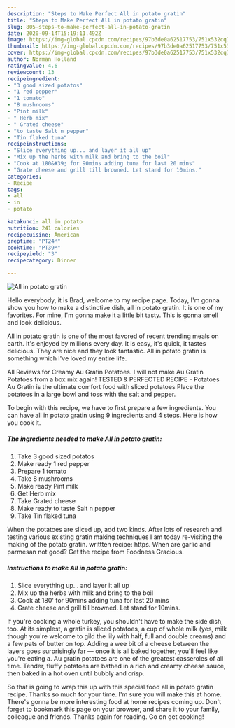 ```yaml
---
description: "Steps to Make Perfect All in potato gratin"
title: "Steps to Make Perfect All in potato gratin"
slug: 805-steps-to-make-perfect-all-in-potato-gratin
date: 2020-09-14T15:19:11.492Z
image: https://img-global.cpcdn.com/recipes/97b3de0a62517753/751x532cq70/all-in-potato-gratin-recipe-main-photo.jpg
thumbnail: https://img-global.cpcdn.com/recipes/97b3de0a62517753/751x532cq70/all-in-potato-gratin-recipe-main-photo.jpg
cover: https://img-global.cpcdn.com/recipes/97b3de0a62517753/751x532cq70/all-in-potato-gratin-recipe-main-photo.jpg
author: Norman Holland
ratingvalue: 4.6
reviewcount: 13
recipeingredient:
- "3 good sized potatos"
- "1 red pepper"
- "1 tomato"
- "8 mushrooms"
- "Pint milk"
- " Herb mix"
- " Grated cheese"
- "to taste Salt n pepper"
- "Tin flaked tuna"
recipeinstructions:
- "Slice everything up... and layer it all up"
- "Mix up the herbs with milk and bring to the boil"
- "Cook at 180&#39; for 90mins adding tuna for last 20 mins"
- "Grate cheese and grill till browned. Let stand for 10mins."
categories:
- Recipe
tags:
- all
- in
- potato

katakunci: all in potato 
nutrition: 241 calories
recipecuisine: American
preptime: "PT24M"
cooktime: "PT39M"
recipeyield: "3"
recipecategory: Dinner

---
```



![All in potato gratin](https://img-global.cpcdn.com/recipes/97b3de0a62517753/751x532cq70/all-in-potato-gratin-recipe-main-photo.jpg)

Hello everybody, it is Brad, welcome to my recipe page. Today, I'm gonna show you how to make a distinctive dish, all in potato gratin. It is one of my favorites. For mine, I'm gonna make it a little bit tasty. This is gonna smell and look delicious.

All in potato gratin is one of the most favored of recent trending meals on earth. It's enjoyed by millions every day. It is easy, it's quick, it tastes delicious. They are nice and they look fantastic. All in potato gratin is something which I've loved my entire life.

All Reviews for Creamy Au Gratin Potatoes. I will not make Au Gratin Potatoes from a box mix again! TESTED &amp; PERFECTED RECIPE - Potatoes Au Gratin is the ultimate comfort food with sliced potatoes Place the potatoes in a large bowl and toss with the salt and pepper.


To begin with this recipe, we have to first prepare a few ingredients. You can have all in potato gratin using 9 ingredients and 4 steps. Here is how you cook it.

<!--inarticleads1-->

##### The ingredients needed to make All in potato gratin:

1. Take 3 good sized potatos
1. Make ready 1 red pepper
1. Prepare 1 tomato
1. Take 8 mushrooms
1. Make ready Pint milk
1. Get  Herb mix
1. Take  Grated cheese
1. Make ready to taste Salt n pepper
1. Take Tin flaked tuna


When the potatoes are sliced up, add two kinds. After lots of research and testing various existing gratin making techniques I am today re-visiting the making of the potato gratin. writtten recipe: https. When are garlic and parmesan not good? Get the recipe from Foodness Gracious. 

<!--inarticleads2-->

##### Instructions to make All in potato gratin:

1. Slice everything up... and layer it all up
1. Mix up the herbs with milk and bring to the boil
1. Cook at 180&#39; for 90mins adding tuna for last 20 mins
1. Grate cheese and grill till browned. Let stand for 10mins.


If you&#39;re cooking a whole turkey, you shouldn&#39;t have to make the side dish, too. At its simplest, a gratin is sliced potatoes, a cup of whole milk (yes, milk though you&#39;re welcome to gild the lily with half, full and double creams) and a few pats of butter on top. Adding a wee bit of a cheese between the layers goes surprisingly far — once it is all baked together, you&#39;ll feel like you&#39;re eating a. Au gratin potatoes are one of the greatest casseroles of all time. Tender, fluffy potatoes are bathed in a rich and creamy cheese sauce, then baked in a hot oven until bubbly and crisp. 

So that is going to wrap this up with this special food all in potato gratin recipe. Thanks so much for your time. I'm sure you will make this at home. There's gonna be more interesting food at home recipes coming up. Don't forget to bookmark this page on your browser, and share it to your family, colleague and friends. Thanks again for reading. Go on get cooking!
